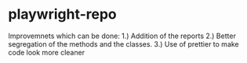 # playwright-repo
Improvemnets which can be done:
1.) Addition of the reports
2.) Better segregation of the methods and the classes.
3.) Use of prettier to make code look more cleaner
